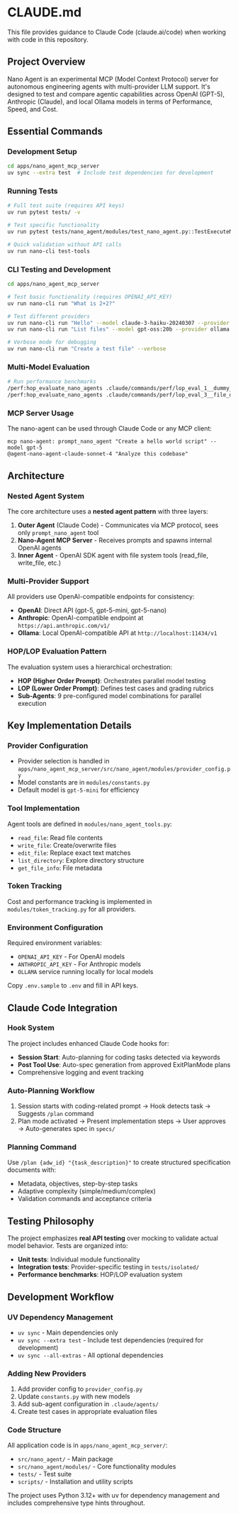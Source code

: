 # CLAUDE.md

This file provides guidance to Claude Code (claude.ai/code) when working with code in this repository.

## Project Overview

Nano Agent is an experimental MCP (Model Context Protocol) server for autonomous engineering agents with multi-provider LLM support. It's designed to test and compare agentic capabilities across OpenAI (GPT-5), Anthropic (Claude), and local Ollama models in terms of Performance, Speed, and Cost.

## Essential Commands

### Development Setup
```bash
cd apps/nano_agent_mcp_server
uv sync --extra test  # Include test dependencies for development
```

### Running Tests
```bash
# Full test suite (requires API keys)
uv run pytest tests/ -v

# Test specific functionality
uv run pytest tests/nano_agent/modules/test_nano_agent.py::TestExecuteNanoAgent -v

# Quick validation without API calls
uv run nano-cli test-tools
```

### CLI Testing and Development
```bash
cd apps/nano_agent_mcp_server

# Test basic functionality (requires OPENAI_API_KEY)
uv run nano-cli run "What is 2+2?"

# Test different providers
uv run nano-cli run "Hello" --model claude-3-haiku-20240307 --provider anthropic
uv run nano-cli run "List files" --model gpt-oss:20b --provider ollama

# Verbose mode for debugging
uv run nano-cli run "Create a test file" --verbose
```

### Multi-Model Evaluation
```bash
# Run performance benchmarks
/perf:hop_evaluate_nano_agents .claude/commands/perf/lop_eval_1__dummy_test.md
/perf:hop_evaluate_nano_agents .claude/commands/perf/lop_eval_3__file_operations_test.md
```

### MCP Server Usage
The nano-agent can be used through Claude Code or any MCP client:
```prompt
mcp nano-agent: prompt_nano_agent "Create a hello world script" --model gpt-5
@agent-nano-agent-claude-sonnet-4 "Analyze this codebase"
```

## Architecture

### Nested Agent System
The core architecture uses a **nested agent pattern** with three layers:

1. **Outer Agent** (Claude Code) - Communicates via MCP protocol, sees only `prompt_nano_agent` tool
2. **Nano-Agent MCP Server** - Receives prompts and spawns internal OpenAI agents  
3. **Inner Agent** - OpenAI SDK agent with file system tools (read_file, write_file, etc.)

### Multi-Provider Support
All providers use OpenAI-compatible endpoints for consistency:
- **OpenAI**: Direct API (gpt-5, gpt-5-mini, gpt-5-nano)
- **Anthropic**: OpenAI-compatible endpoint at `https://api.anthropic.com/v1/`
- **Ollama**: Local OpenAI-compatible API at `http://localhost:11434/v1`

### HOP/LOP Evaluation Pattern
The evaluation system uses a hierarchical orchestration:
- **HOP (Higher Order Prompt)**: Orchestrates parallel model testing
- **LOP (Lower Order Prompt)**: Defines test cases and grading rubrics
- **Sub-Agents**: 9 pre-configured model combinations for parallel execution

## Key Implementation Details

### Provider Configuration
- Provider selection is handled in `apps/nano_agent_mcp_server/src/nano_agent/modules/provider_config.py`
- Model constants are in `modules/constants.py`
- Default model is `gpt-5-mini` for efficiency

### Tool Implementation
Agent tools are defined in `modules/nano_agent_tools.py`:
- `read_file`: Read file contents
- `write_file`: Create/overwrite files
- `edit_file`: Replace exact text matches
- `list_directory`: Explore directory structure
- `get_file_info`: File metadata

### Token Tracking
Cost and performance tracking is implemented in `modules/token_tracking.py` for all providers.

### Environment Configuration
Required environment variables:
- `OPENAI_API_KEY` - For OpenAI models
- `ANTHROPIC_API_KEY` - For Anthropic models
- `OLLAMA` service running locally for local models

Copy `.env.sample` to `.env` and fill in API keys.

## Claude Code Integration

### Hook System
The project includes enhanced Claude Code hooks for:
- **Session Start**: Auto-planning for coding tasks detected via keywords
- **Post Tool Use**: Auto-spec generation from approved ExitPlanMode plans
- Comprehensive logging and event tracking

### Auto-Planning Workflow
1. Session starts with coding-related prompt → Hook detects task → Suggests `/plan` command
2. Plan mode activated → Present implementation steps → User approves → Auto-generates spec in `specs/`

### Planning Command
Use `/plan {adw_id} "{task_description}"` to create structured specification documents with:
- Metadata, objectives, step-by-step tasks
- Adaptive complexity (simple/medium/complex)
- Validation commands and acceptance criteria

## Testing Philosophy

The project emphasizes **real API testing** over mocking to validate actual model behavior. Tests are organized into:
- **Unit tests**: Individual module functionality
- **Integration tests**: Provider-specific testing in `tests/isolated/`
- **Performance benchmarks**: HOP/LOP evaluation system

## Development Workflow

### UV Dependency Management
- `uv sync` - Main dependencies only
- `uv sync --extra test` - Include test dependencies (required for development)
- `uv sync --all-extras` - All optional dependencies

### Adding New Providers
1. Add provider config to `provider_config.py`
2. Update `constants.py` with new models
3. Add sub-agent configuration in `.claude/agents/`
4. Create test cases in appropriate evaluation files

### Code Structure
All application code is in `apps/nano_agent_mcp_server/`:
- `src/nano_agent/` - Main package
- `src/nano_agent/modules/` - Core functionality modules
- `tests/` - Test suite
- `scripts/` - Installation and utility scripts

The project uses Python 3.12+ with uv for dependency management and includes comprehensive type hints throughout.